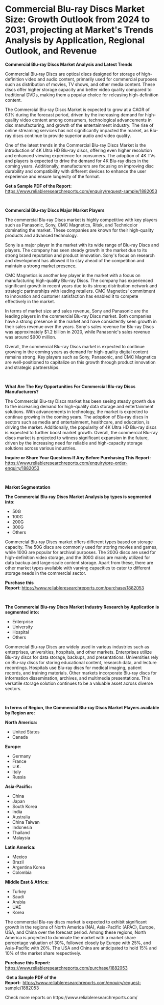 <p><h1>Commercial Blu-ray Discs Market Size: Growth Outlook from 2024 to 2031, projecting at Market's Trends Analysis by Application, Regional Outlook, and Revenue</h1></p><p><strong>Commercial Blu-ray Discs Market Analysis and Latest Trends</strong></p>
<p><p>Commercial Blu-ray Discs are optical discs designed for storage of high-definition video and audio content, primarily used for commercial purposes such as distribution of movies, TV shows, and other media content. These discs offer higher storage capacity and better video quality compared to traditional DVDs, making them a popular choice for releasing high-definition content.</p><p>The Commercial Blu-ray Discs Market is expected to grow at a CAGR of 6.1% during the forecast period, driven by the increasing demand for high-quality video content among consumers, technological advancements in disc manufacturing, and growth of the entertainment industry. The rise of online streaming services has not significantly impacted the market, as Blu-ray discs continue to provide superior audio and video quality.</p><p>One of the latest trends in the Commercial Blu-ray Discs Market is the introduction of 4K Ultra HD Blu-ray discs, offering even higher resolution and enhanced viewing experience for consumers. The adoption of 4K TVs and players is expected to drive the demand for 4K Blu-ray discs in the coming years. Additionally, manufacturers are focusing on improving disc durability and compatibility with different devices to enhance the user experience and ensure longevity of the format.</p></p>
<p><strong>Get a Sample PDF of the Report:&nbsp;</strong> <a href="https://www.reliableresearchreports.com/enquiry/request-sample/1882053">https://www.reliableresearchreports.com/enquiry/request-sample/1882053</a></p>
<p>&nbsp;</p>
<p><strong>Commercial Blu-ray Discs Major Market Players</strong></p>
<p><p>The commercial Blu-ray Discs market is highly competitive with key players such as Panasonic, Sony, CMC Magnetics, Ritek, and Technicolor dominating the market. These companies are known for their high-quality products and advanced technology. </p><p>Sony is a major player in the market with its wide range of Blu-ray Discs and players. The company has seen steady growth in the market due to its strong brand reputation and product innovation. Sony's focus on research and development has allowed it to stay ahead of the competition and maintain a strong market presence.</p><p>CMC Magnetics is another key player in the market with a focus on manufacturing high-quality Blu-ray Discs. The company has experienced significant growth in recent years due to its strong distribution network and strategic partnerships with leading retailers. CMC Magnetics' commitment to innovation and customer satisfaction has enabled it to compete effectively in the market.</p><p>In terms of market size and sales revenue, Sony and Panasonic are the leading players in the commercial Blu-ray Discs market. Both companies have a strong presence in the market and have consistently seen growth in their sales revenue over the years. Sony's sales revenue for Blu-ray Discs was approximately $1.2 billion in 2020, while Panasonic's sales revenue was around $900 million.</p><p>Overall, the commercial Blu-ray Discs market is expected to continue growing in the coming years as demand for high-quality digital content remains strong. Key players such as Sony, Panasonic, and CMC Magnetics are well-positioned to capitalize on this growth through product innovation and strategic partnerships.</p></p>
<p>&nbsp;</p>
<p><strong>What Are The Key Opportunities For Commercial Blu-ray Discs Manufacturers?</strong></p>
<p><p>The Commercial Blu-ray Discs market has been seeing steady growth due to the increasing demand for high-quality data storage and entertainment solutions. With advancements in technology, the market is expected to continue growing in the coming years. The adoption of Blu-ray discs in sectors such as media and entertainment, healthcare, and education, is driving the market. Additionally, the popularity of 4K Ultra HD Blu-ray discs is expected to further boost market growth. Overall, the commercial Blu-ray discs market is projected to witness significant expansion in the future, driven by the increasing need for reliable and high-capacity storage solutions across various industries.</p></p>
<p><strong>Inquire or Share Your Questions If Any Before Purchasing This Report:</strong> <a href="https://www.reliableresearchreports.com/enquiry/pre-order-enquiry/1882053">https://www.reliableresearchreports.com/enquiry/pre-order-enquiry/1882053</a></p>
<p>&nbsp;</p>
<p><strong>Market Segmentation</strong></p>
<p><strong>The Commercial Blu-ray Discs Market Analysis by types is segmented into:</strong></p>
<p><ul><li>50G</li><li>100G</li><li>200G</li><li>300G</li><li>Others</li></ul></p>
<p><p>Commercial Blu-ray Discs market offers different types based on storage capacity. The 50G discs are commonly used for storing movies and games, while 100G are popular for archival purposes. The 200G discs are used for high-definition video storage, and the 300G discs are mainly utilized for data backup and large-scale content storage. Apart from these, there are other market types available with varying capacities to cater to different storage needs in the commercial sector.</p></p>
<p><strong>Purchase this Report:&nbsp;</strong><a href="https://www.reliableresearchreports.com/purchase/1882053">https://www.reliableresearchreports.com/purchase/1882053</a></p>
<p>&nbsp;</p>
<p><strong>The Commercial Blu-ray Discs Market Industry Research by Application is segmented into:</strong></p>
<p><ul><li>Enterprise</li><li>University</li><li>Hospital</li><li>Others</li></ul></p>
<p><p>Commercial Blu-ray Discs are widely used in various industries such as enterprises, universities, hospitals, and other markets. Enterprises utilize Blu-ray discs for data storage, backups, and presentations. Universities rely on Blu-ray discs for storing educational content, research data, and lecture recordings. Hospitals use Blu-ray discs for medical imaging, patient records, and training materials. Other markets incorporate Blu-ray discs for information dissemination, archives, and multimedia presentations. This versatile storage solution continues to be a valuable asset across diverse sectors.</p></p>
<p>&nbsp;</p>
<p><strong>In terms of Region, the Commercial Blu-ray Discs Market Players available by Region are:</strong></p>
<p>
    <p> <strong> North America: </strong>
        <ul>
            <li>United States</li>
            <li>Canada</li>
        </ul>
        </p> 
    <p> <strong> Europe: </strong>
        <ul>
            <li>Germany</li>
            <li>France</li>
            <li>U.K.</li>
            <li>Italy</li>
            <li>Russia</li>
        </ul>
        </p> 
    <p> <strong> Asia-Pacific: </strong>
        <ul>
            <li>China</li>
            <li>Japan</li>
            <li>South Korea</li>
            <li>India</li>
            <li>Australia</li>
            <li>China Taiwan</li>
            <li>Indonesia</li>
            <li>Thailand</li>
            <li>Malaysia</li>
        </ul>
        </p> 
    <p> <strong> Latin America: </strong>
        <ul>
            <li>Mexico</li>
            <li>Brazil</li>
            <li>Argentina Korea</li>
            <li>Colombia</li>
        </ul>
        </p> 
    <p> <strong> Middle East & Africa: </strong>
        <ul>
            <li>Turkey</li>
            <li>Saudi</li>
            <li>Arabia</li>
            <li>UAE</li>
            <li>Korea</li>
        </ul>
    </p>
    </p>
<p><p>The commercial Blu-ray discs market is expected to exhibit significant growth in the regions of North America (NA), Asia-Pacific (APAC), Europe, USA, and China over the forecast period. Among these regions, North America is projected to dominate the market with a market share percentage valuation of 30%, followed closely by Europe with 25%, and Asia-Pacific with 20%. The USA and China are anticipated to hold 15% and 10% of the market share respectively.</p></p>
<p><strong>Purchase this Report: </strong><a href="https://www.reliableresearchreports.com/purchase/1882053">https://www.reliableresearchreports.com/purchase/1882053</a></p>
<p>&nbsp;<strong>Get a Sample PDF of the Report:&nbsp;&nbsp;</strong><a href="https://www.reliableresearchreports.com/enquiry/request-sample/1882053">https://www.reliableresearchreports.com/enquiry/request-sample/1882053</a></p>
<p><strong></strong></p>
<p>Check more reports on https://www.reliableresearchreports.com/</p>